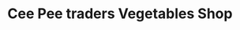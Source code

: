 ---
title: "Cee Pee traders Vegetables Shop"
url: /ernakulam/cee-pee-traders-vegetables-shop/
shop: health food
---